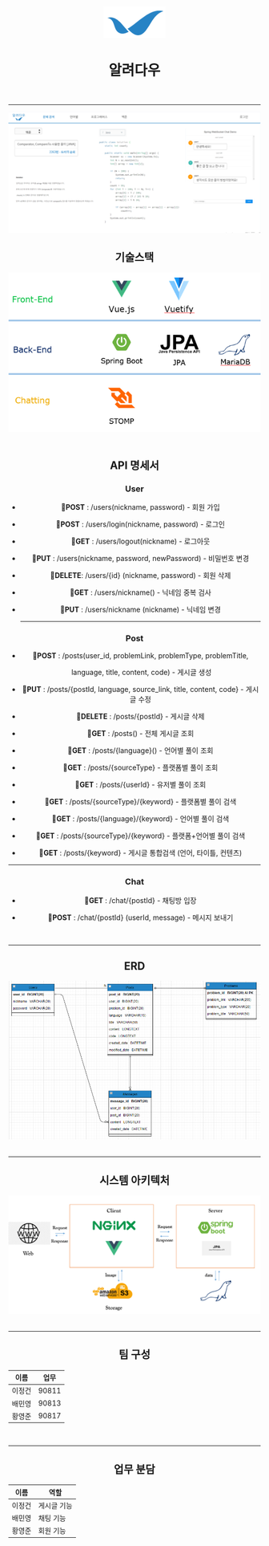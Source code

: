 <center><img src="./images/daou_logo.png"><center>

# <center><tab>알려다우</center>

<br/>

<hr/>

<center><img src="./images/main.PNG"><center>



## <center>기술스택</center>



<center><img src="./images/skills.PNG"><center>

<br/>

## <center>API 명세서</center>

### User

- 📘**POST** : /users(nickname, password) - 회원 가입

- 📘**POST** : /users/login(nickname, password) - 로그인

- 📗**GET** : /users/logout(nickname) - 로그아웃

- 📘**PUT** : /users(nickname, password, newPassword) - 비밀번호 변경

- 📕**DELETE**: /users/{id} (nickname, password) - 회원 삭제

- 📗**GET** : /users/nickname() - 닉네임 중복 검사

- 📘**PUT** : /users/nickname (nickname) - 닉네임 변경

  <hr/>

### Post

- 📘**POST** : /posts(user_id, problemLink, problemType, problemTitle,

  ​															language, title, content, code) - 게시글 생성

- 📘**PUT** : /posts/{postId, language, source_link, title, content, code} - 게시글 수정

- 📕**DELETE** : /posts/{postId} - 게시글 삭제



- 📗**GET** : /posts() - 전체 게시글 조회
- 📗**GET** : /posts/{language}() - 언어별 풀이 조회
- 📗**GET** : /posts/{sourceType} - 플랫폼별 풀이 조회
- 📗**GET** : /posts/{userId} - 유저별 풀이 조회



- 📗**GET** : /posts/{sourceType}/{keyword} - 플랫폼별 풀이 검색

- 📗**GET** : /posts/{language}/{keyword} - 언어별 풀이 검색

- 📗**GET** : /posts/{sourceType}/{keyword} - 플랫폼+언어별 풀이 검색

- 📗**GET** : /posts/{keyword} - 게시글 통합검색 (언어, 타이틀, 컨텐츠)

  

<hr/>

### Chat

- 📗**GET** : /chat/{postId} - 채팅방 입장

- 📘**POST** : /chat/{postId} (userId, message) - 메시지 보내기

<br/>

<hr/>

## ERD



<center><img src="./images/erd.PNG"><center>

<br/>

<hr/>

## 시스템 아키텍처

<center><img src="./images/architecture.PNG"><center>

<br/>

<hr/>

## 팀 구성

| 이름   | 업무  |
| ------ | ----- |
| 이정건 | 90811 |
| 배민영 | 90813 |
| 황영준 | 90817 |

<br/>

<hr/>

## 업무 분담

| 이름   | 역할        |
| ------ | ----------- |
| 이정건 | 게시글 기능 |
| 배민영 | 채팅 기능   |
| 황영준 | 회원 기능   |

